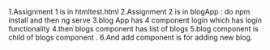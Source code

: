 1.Assignment 1 is in htmltest.html
2.Assignment 2 is in blogApp : do npm install and then ng serve
3.blog App has 4 component login which has login functionality
4.then blogs component has list of blogs
5.blog component is child of blogs component .
6.And add component is for adding new blog.
